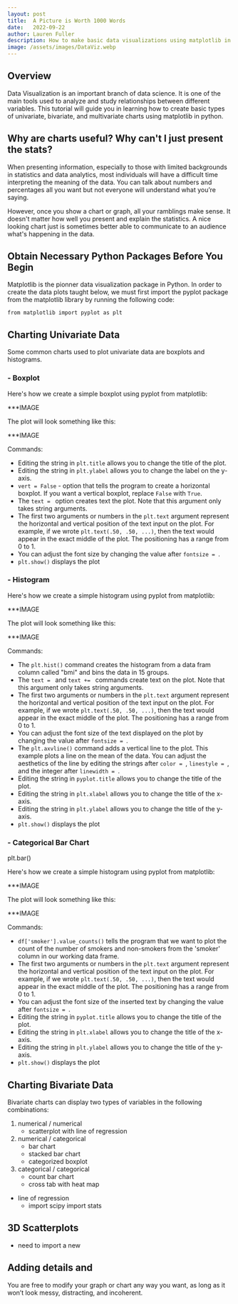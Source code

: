 ```yaml
---
layout: post
title:  A Picture is Worth 1000 Words
date:   2022-09-22
author: Lauren Fuller
description: How to make basic data visualizations using matplotlib in Python to better and more easily convey the hidden information of a data set. 
image: /assets/images/DataViz.webp
---
```


## Overview

Data Visualization is an important branch of data science. It is one of the main tools used to analyze and study relationships between different variables. This tutorial will guide you in learning how to create basic types of univariate, bivariate, and multivariate charts using matplotlib in python. 

## Why are charts useful? Why can't I just present the stats?

When presenting information, especially to those with limited backgrounds in statistics and data analytics, most individuals will have a difficult time interpreting the meaning of the data. You can talk about numbers and percentages all you want but not everyone will understand what you’re saying. 

However, once you show a chart or graph, all your ramblings make sense. It doesn't matter how well you present and explain the statistics. A nice looking chart just is sometimes better able to communicate to an audience what's happening in the data. 

## Obtain Necessary Python Packages Before You Begin
Matplotlib is the pionner data visualization package in Python. In order to create the data plots taught below, we must first import the pyplot package from the matplotlib library by running the following code: 

`from matplotlib import pyplot as plt`

## Charting Univariate Data
Some common charts used to plot univariate data are boxplots and histograms. 

### - Boxplot

Here's how we create a simple boxplot using pyplot from matplotlib:

***IMAGE

The plot will look something like this: 

***IMAGE

Commands:
* Editing the string in `plt.title` allows you to change the title of the plot.
* Editing the string in `plt.ylabel` allows you to change the label on the y-axis.
* `vert = False` - option that tells the program to create a horizontal boxplot. If you want a vertical boxplot, replace `False` with `True`.
* The `text = ` option creates text the plot. Note that this argument only takes string arguments. 
* The first two arguments or numbers in the `plt.text` argument represent the horizontal and vertical position of the text input on the plot. For example, if we wrote `plt.text(.50, .50, ...)`, then the text would appear in the exact middle of the plot. The positioning has a range from 0 to 1. 
* You can adjust the font size by changing the value after `fontsize = `. 
* `plt.show()` displays the plot


### - Histogram

Here's how we create a simple histogram using pyplot from matplotlib:

***IMAGE

The plot will look something like this: 

***IMAGE

Commands:
* The `plt.hist()` command creates the histogram from a data fram column called "bmi" and bins the data in 15 groups.
* The `text = ` and `text += ` commands create text on the plot. Note that this argument only takes string arguments.
* The first two arguments or numbers in the `plt.text` argument represent the horizontal and vertical position of the text input on the plot. For example, if we wrote `plt.text(.50, .50, ...)`, then the text would appear in the exact middle of the plot. The positioning has a range from 0 to 1. 
* You can adjust the font size of the text displayed on the plot by changing the value after `fontsize = `.  
* The `plt.axvline()` command adds a vertical line to the plot. This example plots a line on the mean of the data. You can adjust the aesthetics of the line by editing the strings after `color = `, `linestyle = `, and the integer after `linewidth = `.
* Editing the string in `pyplot.title` allows you to change the title of the plot.
* Editing the string in `plt.xlabel` allows you to change the title of the x-axis.
* Editing the string in `plt.ylabel` allows you to change the title of the y-axis.
* `plt.show()` displays the plot


### - Categorical Bar Chart
plt.bar()

Here's how we create a simple histogram using pyplot from matplotlib:

***IMAGE

The plot will look something like this: 

***IMAGE

Commands: 
* `df['smoker'].value_counts()` tells the program that we want to plot the count of the number of smokers and non-smokers from the 'smoker' column in our working data frame. 
* The first two arguments or numbers in the `plt.text` argument represent the horizontal and vertical position of the text input on the plot. For example, if we wrote `plt.text(.50, .50, ...)`, then the text would appear in the exact middle of the plot. The positioning has a range from 0 to 1. 
* You can adjust the font size of the inserted text by changing the value after `fontsize = `. 
* Editing the string in `pyplot.title` allows you to change the title of the plot.
* Editing the string in `plt.xlabel` allows you to change the title of the x-axis.
* Editing the string in `plt.ylabel` allows you to change the title of the y-axis.
* `plt.show()` displays the plot

## Charting Bivariate Data
Bivariate charts can display two types of variables in the following combinations: 
1. numerical / numerical
    * scatterplot with line of regression
2. numerical / categorical
    * bar chart
    * stacked bar chart
    * categorized boxplot
3. categorical / categorical
    * count bar chart
    * cross tab with heat map


- line of regression
    - import scipy import stats 

## 3D Scatterplots
- need to import a new


## Adding details and 
You are free to modify your graph or chart any way you want, as long as it won’t look messy, distracting, and incoherent. 